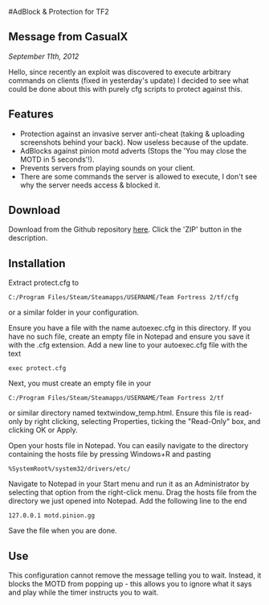 #AdBlock & Protection for TF2

## Message from CasualX

*September 11th, 2012*

Hello, since recently an exploit was discovered to execute arbitrary commands on clients (fixed in yesterday's update) I decided to see what could be done about this with purely cfg scripts to protect against this.

## Features

*	Protection against an invasive server anti-cheat (taking & uploading screenshots behind your back). Now useless because of the update.
*	AdBlocks against pinion motd adverts (Stops the 'You may close the MOTD in 5 seconds'!).
*	Prevents servers from playing sounds on your client.
*	There are some commands the server is allowed to execute, I don't see why the server needs access & blocked it.

## Download

Download from the Github repository [here](https://github.com/CasualX/SourceProtect).  Click the 'ZIP' button in the description.

## Installation

Extract protect.cfg to

    C:/Program Files/Steam/Steamapps/USERNAME/Team Fortress 2/tf/cfg

or a similar folder in your configuration.

Ensure you have a file with the name autoexec.cfg in this directory.  If you have no such file, create an empty file in Notepad and ensure you save it with the .cfg extension.  Add a new line to your autoexec.cfg file with the text

    exec protect.cfg

Next, you must create an empty file in your

    C:/Program Files/Steam/Steamapps/USERNAME/Team Fortress 2/tf

or similar directory named textwindow_temp.html.  Ensure this file is read-only by right clicking, selecting Properties, ticking the "Read-Only" box, and clicking OK or Apply.

Open your hosts file in Notepad.  You can easily navigate to the directory containing the hosts file by pressing Windows+R and pasting

    %SystemRoot%/system32/drivers/etc/

Navigate to Notepad in your Start menu and run it as an Administrator by selecting that option from the right-click menu.  Drag the hosts file from the directory we just opened into Notepad.  Add the following line to the end

    127.0.0.1 motd.pinion.gg

Save the file when you are done.

## Use

This configuration cannot remove the message telling you to wait.  Instead, it blocks the MOTD from popping up - this allows you to ignore what it says and play while the timer instructs you to wait.